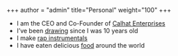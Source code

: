 +++
author = "admin"
title="Personal"
weight="100"
+++

* I am the CEO and Co-Founder of [<u>Calhat Enterprises</u>](/calhat/)
* I’ve been [<u>drawing</u>](/art/) since I was 10 years old
* I make [<u>rap instrumentals</u>](/music/)</u>
* I have eaten delicious [<u>food</u>](/food/) around the world
